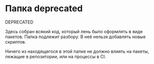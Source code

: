 # Папка deprecated

DEPRECATED

Здесь собран всякий код, который лень было оформлять в виде пакетов. Папка подлежит разбору. В неё нельзя добавлять новые скриптов.

Ничего из находящегося в этой папке не должно влиять на пакеты, лежащие в репозитории, или на процессы в CI.
